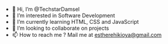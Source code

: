 - 👋 Hi, I’m @TechstarDamsel
- 👀 I’m interested in Software Development
- 🌱 I’m currently learning HTML, CSS and JavaScript
- 💞️ I’m looking to collaborate on projects 
- 📫 How to reach me ?
Mail me at estherehikioya@gmail.com

<!---
TechstarDamsel/TechstarDamsel is a ✨ special ✨ repository because its `README.md` (this file) appears on your GitHub profile.
You can click the Preview link to take a look at your changes.
--->
